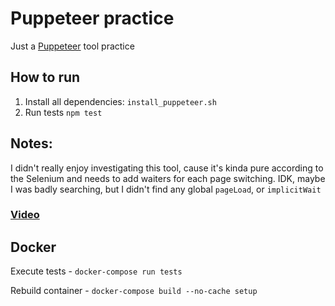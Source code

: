 # Puppeteer practice
Just a [Puppeteer](https://github.com/puppeteer/puppeteer) tool practice

## How to run
1. Install all dependencies:
`install_puppeteer.sh`
2. Run tests `npm test`

## Notes:
I didn't really enjoy investigating this tool, cause it's kinda pure according to the Selenium and needs to add waiters for each page switching. IDK, maybe I was badly searching, but I didn't find any global `pageLoad`, or `implicitWait`

### [Video](https://drive.google.com/open?id=1xjmVgFPYKvJn2XNcUjhXEc9mtrPmIsti)


## Docker
Execute tests - `docker-compose run tests`

Rebuild container - `docker-compose build --no-cache setup`